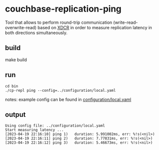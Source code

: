# couchbase-replication-ping

Tool that allows to perform round-trip communication (write-read-overwrite-read) based on [XDCR](https://docs.couchbase.com/server/current/learn/clusters-and-availability/xdcr-overview.html) in order to measure replication latency in both directions simultaneously.

## build

make build

## run

```
cd bin
./cp-repl ping --config=../configuration/local.yaml
```

notes: example config can be found in [configuration/local.yaml](./configuration/local.yaml)

## output

```
Using config file: ../configuration/local.yaml
Start measuring latency ...
[2023-04-19 22:16:10] ping 1)	duration: 5.991002ms, err: %!s(<nil>)
[2023-04-19 22:16:11] ping 2)	duration: 7.77831ms, err: %!s(<nil>)
[2023-04-19 22:16:12] ping 3)	duration: 5.46673ms, err: %!s(<nil>)
```
